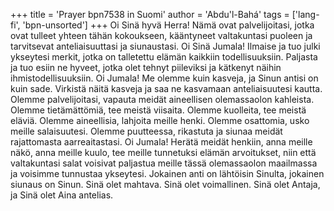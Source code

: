 +++
title = 'Prayer bpn7538 in Suomi'
author = 'Abdu'l-Bahá'
tags = ['lang-fi', 'bpn-unsorted']
+++
Oi Sinä hyvä Herra! Nämä ovat palvelijoitasi, jotka ovat tulleet yhteen tähän kokoukseen, kääntyneet valtakuntasi puoleen ja tarvitsevat anteliaisuuttasi ja siunaustasi. Oi Sinä Jumala! Ilmaise ja tuo julki ykseytesi merkit, jotka on talletettu elämän kaikkiin todellisuuksiin. Paljasta ja tuo esiin ne hyveet, jotka olet tehnyt piileviksi ja kätkenyt näihin ihmistodellisuuksiin.
Oi Jumala! Me olemme kuin kasveja, ja Sinun antisi on kuin sade. Virkistä näitä kasveja ja saa ne kasvamaan anteliaisuutesi kautta. Olemme palvelijoitasi,  vapauta meidät aineellisen olemassaolon kahleista. Olemme tietämättömiä, tee meistä viisaita. Olemme kuolleita, tee meistä eläviä. Olemme aineellisia, lahjoita meille henki. Olemme osattomia, usko meille salaisuutesi. Olemme puutteessa, rikastuta ja siunaa meidät rajattomasta aarreaitastasi. Oi Jumala! Herätä meidät henkiin, anna meille näkö, anna meille kuulo, tee meille tunnetuksi elämän arvoitukset, niin että valtakuntasi salat voisivat paljastua meille tässä olemassaolon maailmassa ja voisimme tunnustaa ykseytesi. Jokainen anti on lähtöisin Sinulta, jokainen siunaus on Sinun.
Sinä olet mahtava. Sinä olet voimallinen. Sinä olet Antaja, ja Sinä olet Aina antelias.

